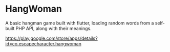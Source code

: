 # HangWoman

A basic hangman game built with flutter, loading random words from a self-built PHP API, along with their meanings.

https://play.google.com/store/apps/details?id=co.escapecharacter.hangwoman
